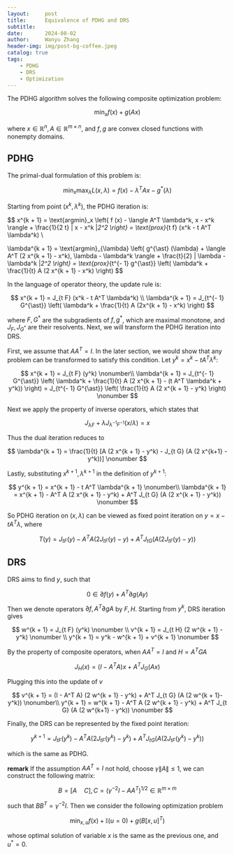 ```yaml
---
layout:     post
title:      Equivalence of PDHG and DRS
subtitle:   
date:       2024-08-02
author:     Wanyu Zhang
header-img: img/post-bg-coffee.jpeg
catalog: true
tags:
    - PDHG
    - DRS
    - Optimization
---
```


The PDHG algorithm solves the following composite optimization problem:

$$
\min_x f (x) + g (A x)
$$

where $x \in \mathbb{R}^n, A \in \mathbb{R}^{m \times n}$, and $f, g$ are convex closed functions with nonempty domains.

## PDHG

The primal-dual formulation of this problem is:

$$
\min_x \max_{\lambda} L (x, \lambda) = f (x) - \lambda^T A x - g^{\ast}
  (\lambda)
$$

Starting from point $(x^k, \lambda^k)$, the PDHG iteration is:

$$
x^{k + 1} = \text{argmin}_x \left\{ f (x) - \langle A^T \lambda^k, x - x^k
  \rangle + \frac{1}{2 t} \| x - x^k \|_2^2 \right\} = \text{prox}_{t f} (x^k - t A^T \lambda^k) \\
  
\lambda^{k + 1} = \text{argmin}_{\lambda} \left\{ g^{\ast} (\lambda) + \langle A^T (2 x^{k + 1} - x^k), \lambda - \lambda^k \rangle + \frac{t}{2} \| \lambda - \lambda^k \|_2^2 \right\} = \text{prox}_{t^{- 1} g^{\ast}} \left( \lambda^k + \frac{1}{t} A (2 x^{k + 1} - x^k) \right) 
$$

In the language of operator theory, the update rule is:

$$
  x^{k + 1} = J_{t F} (x^k - t A^T \lambda^k) \\
  \lambda^{k + 1} = J_{t^{- 1} G^{\ast}} \left( \lambda^k + \frac{1}{t} A (2x^{k + 1} - x^k) \right) 
$$

where $F, G^{\ast}$ are the subgradients of $f, g^{\ast}$, which are maximal monotone, and $J_F, J_{G^{\ast}}$ are their resolvents. Next, we will transform the PDHG iteration into DRS.

First, we assume that $A A^T = I$. In the later section, we would show that any problem can be transformed to satisfy this condition. Let $y^k = x^k - t
A^T \lambda^k$:

$$
  x^{k + 1} = J_{t F} (y^k) \nonumber\\
  \lambda^{k + 1} = J_{t^{- 1} G^{\ast}} \left( \lambda^k + \frac{1}{t} A (2
  x^{k + 1} - (t A^T \lambda^k + y^k)) \right) = J_{t^{- 1} G^{\ast}} \left(
  \frac{1}{t} A (2 x^{k + 1} - y^k) \right) \nonumber
$$

Next we apply the property of inverse operators, which states that

$$
J_{\lambda F} + \lambda J_{\lambda^{- 1} F^{- 1}} (x / \lambda) =  x
  \nonumber
$$

Thus the dual iteration reduces to

$$
\lambda^{k + 1} =  \frac{1}{t} [A (2 x^{k + 1} - y^k) - J_{t G} (A (2 x^{k+1} - y^k))] \nonumber
$$

Lastly, substituting $x^{k + 1}, \lambda^{k + 1}$ in the definition of $y^{k +1}$:

$$
y^{k + 1} = x^{k + 1} - t A^T \lambda^{k + 1} \nonumber\\
\lambda^{k + 1}  =  x^{k + 1} - A^T A (2 x^{k + 1} - y^k) + A^T J_{t G} (A (2 x^{k + 1} -
  y^k)) \nonumber
$$

So PDHG iteration on $(x, \lambda)$ can be viewed as fixed point iteration on $y = x - t A^T \lambda$, where

$$
T (y) = J_{t F} (y) - A^T A (2 J_{t F} (y) - y) + A^T J_{t G} (A (2 J_{t
  F} (y) - y)) \nonumber
$$

## DRS

DRS aims to find $y$, such that

$$
  0 \in  \partial f (y) + A^T \partial g (A y) \nonumber
$$

Then we denote operators $\partial f, A^T \partial g A$ by $F, H$. Starting from $y^k$, DRS iteration gives

$$
  w^{k + 1} = J_{t F} (y^k) \nonumber \\
  v^{k + 1} = J_{t H} (2 w^{k + 1} - y^k) \nonumber \\
  y^{k + 1} = y^k - w^{k + 1} + v^{k + 1} \nonumber 
$$

By the property of composite operators, when $A A^T = I$ and $H = A^T G A$

$$
  J_H (x) =  (I - A^T A) x + A^T J_G (A x) \nonumber
$$

Plugging this into the update of $v$

$$
v^{k + 1} =  (I - A^T A) (2 w^{k + 1} - y^k) + A^T J_{t G} (A (2 w^{k + 1}-y^k)) \nonumber\\
y^{k + 1} =  w^{k + 1} - A^T A (2 w^{k + 1} - y^k) + A^T J_{t G} (A (2 w^{k+1} - y^k)) \nonumber
$$

Finally, the DRS can be represented by the fixed point iteration:

$$
y^{k + 1} =  J_{t F} (y^k) - A^T A (2 J_{t F} (y^k) - y^k) + A^T J_{t G} (A
  (2 J_{t F} (y^k) - y^k)) \nonumber
$$

which is the same as PDHG.

**remark**
  If the assumption $A A^T = I$ not hold, choose $\gamma \| A \| \leq 1$, we can construct the following matrix:

$$
B = \left[ A \quad C \right], C = (\gamma^{- 2} I - A A^T)^{1 / 2} \in
     \mathbb{R}^{m \times m}
$$

 such that $B B^T = \gamma^{- 2} I$. Then we consider the following optimization problem

$$
    \min_{x, u}  f (x) +\mathbb{I} (u = 0) + g (B [x, u]^T) \nonumber
$$

  whose optimal solution of variable $x$ is the same as the previous one, and $u^{\ast} = 0$.
